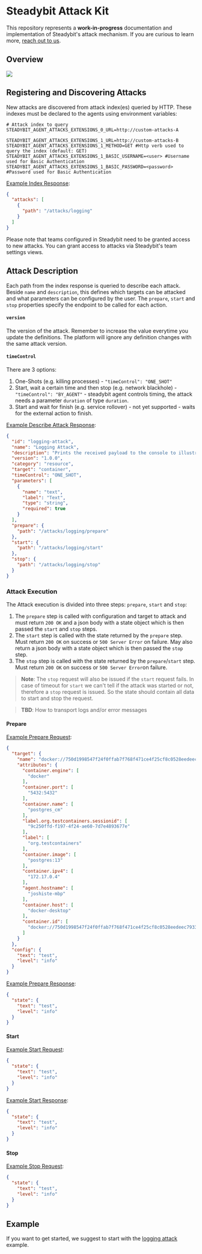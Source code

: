 # Steadybit Attack Kit

This repository represents a **work-in-progress** documentation and implementation of Steadybit's attack mechanism. If you are curious to learn more, [reach out to us](https://www.steadybit.com/contact).

## Overview

![](attack-flow.svg)

## Registering and Discovering Attacks

New attacks are discovered from attack index(es) queried by HTTP. These indexes must be declared to the agents using environment variables:

```shell
# Attack index to query
STEADYBIT_AGENT_ATTACKS_EXTENSIONS_0_URL=http://custom-attacks-A

STEADYBIT_AGENT_ATTACKS_EXTENSIONS_1_URL=http://custom-attacks-B
STEADYBIT_AGENT_ATTACKS_EXTENSIONS_1_METHOD=GET #Http verb used to query the index (default: GET)
STEADYBIT_AGENT_ATTACKS_EXTENSIONS_1_BASIC_USERNAME=<user> #Username used for Basic Authentication  
STEADYBIT_AGENT_ATTACKS_EXTENSIONS_1_BASIC_PASSWORD=<password> #Password used for Basic Authentication
```

[Example Index Response](./typescript-api/api.d.ts#L11):

```json
{
  "attacks": [
    {
      "path": "/attacks/logging"
    }
  ]
}
```

Please note that teams configured in Steadybit need to be granted access to new attacks. You can grant access to attacks via Steadybit's team settings views.

## Attack Description

Each path from the index response is queried to describe each attack. Beside `name` and `description`, this defines which targets can be attacked and what
parameters can be configured by the user. The `prepare`, `start` and `stop` properties specify the endpoint to be called for each action.

#### `version`

The version of the attack. Remember to increase the value everytime you update the definitions. The platform will ignore any definition changes with the same
attack version.

#### `timeControl`

There are 3 options:

1. One-Shots (e.g. killing processes) - `"timeControl": "ONE_SHOT"`
2. Start, wait a certain time and then stop (e.g. network blackhole) - `"timeControl": "BY_AGENT"` - steadybit agent controls timing, the attack needs a
   parameter `duration` of type `duration`.
3. Start and wait for finish (e.g. service rollover) - not yet supported - waits for the external action to finish.

[Example Describe Attack Response](./typescript-api/api.d.ts#L15):

```json
{
  "id": "logging-attack",
  "name": "Logging Attack",
  "description": "Prints the received payload to the console to illustrate the attack API.",
  "version": "1.0.0",
  "category": "resource",
  "target": "container",
  "timeControl": "ONE_SHOT",
  "parameters": [
    {
      "name": "text",
      "label": "Text",
      "type": "string",
      "required": true
    }
  ],
  "prepare": {
    "path": "/attacks/logging/prepare"
  },
  "start": {
    "path": "/attacks/logging/start"
  },
  "stop": {
    "path": "/attacks/logging/stop"
  }
}
```

### Attack Execution

The Attack execution is divided into three steps: `prepare`, `start` and `stop`:

1) The `prepare` step is called with configuration and target to attack and must return `200 OK` and a json body with a state object which is then passed
   the `start` and `stop` steps.
2) The `start` step is called with the state returned by the `prepare` step. Must return `200 OK` on success or `500 Server Error` on failure. May also return a
   json body with a state object which is then passed the `stop` step.
3) The `stop` step is called with the state returned by the `prepare`/`start` step. Must return `200 OK` on success or `500 Server Error`on failure.

> **Note**: The `stop` request will also be issued if the `start` request fails. In case of timeout for `start` we can't tell if the attack was started or not,
> therefore a `stop` request is issued. So the state should contain all data to start and stop the request.

> **TBD**: How to transport logs and/or error messages

#### Prepare

[Example Prepare Request](./typescript-api/api.d.ts#L66):

```json
{
  "target": {
    "name": "docker://750d1998547f24f0ffab7f768f471ce4f25cf8c0528eedeec79338fdf88e29fb",
    "attributes": {
      "container.engine": [
        "docker"
      ],
      "container.port": [
        "5432:5432"
      ],
      "container.name": [
        "postgres_cm"
      ],
      "label.org.testcontainers.sessionid": [
        "9c250ffd-f197-4f24-ae60-7d7e4893677e"
      ],
      "label": [
        "org.testcontainers"
      ],
      "container.image": [
        "postgres:13"
      ],
      "container.ipv4": [
        "172.17.0.4"
      ],
      "agent.hostname": [
        "joshiste-mbp"
      ],
      "container.host": [
        "docker-desktop"
      ],
      "container.id": [
        "docker://750d1998547f24f0ffab7f768f471ce4f25cf8c0528eedeec79338fdf88e29fb"
      ]
    }
  },
  "config": {
    "text": "test",
    "level": "info"
  }
}

```

[Example Prepare Response](./typescript-api/api.d.ts#L74):

```json
{
  "state": {
    "text": "test",
    "level": "info"
  }
}
```

#### Start

[Example Start Request](./typescript-api/api.d.ts#L78):

```json
{
  "state": {
    "text": "test",
    "level": "info"
  }
}
```

[Example Start Response](./typescript-api/api.d.ts#L82):

```json
{
  "state": {
    "text": "test",
    "level": "info"
  }
}
```

#### Stop

[Example Stop Request](./typescript-api/api.d.ts#L86):

```json
{
  "state": {
    "text": "test",
    "level": "info"
  }
}
```

## Example

If you want to get started, we suggest to start with the [logging attack](https://github.com/steadybit/custom-attacks/tree/main/examples/nodejs-logging-attack)
example.
